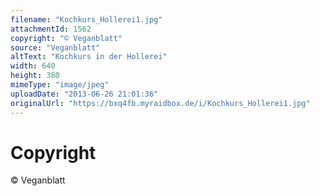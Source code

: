 ```yaml
---
filename: "Kochkurs_Hollerei1.jpg"
attachmentId: 1562
copyright: "© Veganblatt"
source: "Veganblatt"
altText: "Kochkurs in der Hollerei"
width: 640
height: 380
mimeType: "image/jpeg"
uploadDate: "2013-06-26 21:01:36"
originalUrl: "https://bxq4fb.myraidbox.de/i/Kochkurs_Hollerei1.jpg"
---
```


# Copyright

© Veganblatt
